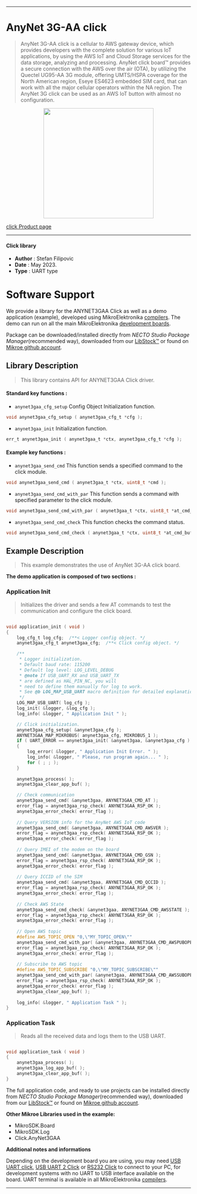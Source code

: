 
---
# AnyNet 3G-AA click

> AnyNet 3G-AA click is a cellular to AWS gateway device, which provides developers with the complete solution for various IoT applications, by using the AWS IoT and Cloud Storage services for the data storage, analyzing and processing. AnyNet click board™ provides a secure connection with the AWS over the air (OTA), by utilizing the Quectel UG95-AA 3G module,  offering UMTS/HSPA coverage for the North American region, Eseye ES4623 embedded SIM card, that can work with all the major cellular operators within the NA region. The AnyNet 3G click can be used as an AWS IoT button with almost no configuration.

<p align="center">
  <img src="https://download.mikroe.com/images/click_for_ide/anynet3gaa_click.png" height=300px>
</p>

[click Product page](https://www.mikroe.com/anynet-3g-aa-click)

---


#### Click library

- **Author**        : Stefan Filipovic
- **Date**          : May 2023.
- **Type**          : UART type


# Software Support

We provide a library for the ANYNET3GAA Click
as well as a demo application (example), developed using MikroElektronika
[compilers](https://www.mikroe.com/necto-studio).
The demo can run on all the main MikroElektronika [development boards](https://www.mikroe.com/development-boards).

Package can be downloaded/installed directly from *NECTO Studio Package Manager*(recommended way), downloaded from our [LibStock&trade;](https://libstock.mikroe.com) or found on [Mikroe github account](https://github.com/MikroElektronika/mikrosdk_click_v2/tree/master/clicks).

## Library Description

> This library contains API for ANYNET3GAA Click driver.

#### Standard key functions :

- `anynet3gaa_cfg_setup` Config Object Initialization function.
```c
void anynet3gaa_cfg_setup ( anynet3gaa_cfg_t *cfg );
```

- `anynet3gaa_init` Initialization function.
```c
err_t anynet3gaa_init ( anynet3gaa_t *ctx, anynet3gaa_cfg_t *cfg );
```

#### Example key functions :

- `anynet3gaa_send_cmd` This function sends a specified command to the click module.
```c
void anynet3gaa_send_cmd ( anynet3gaa_t *ctx, uint8_t *cmd );
```

- `anynet3gaa_send_cmd_with_par` This function sends a command with specified parameter to the click module.
```c
void anynet3gaa_send_cmd_with_par ( anynet3gaa_t *ctx, uint8_t *at_cmd_buf, uint8_t *param_buf );
```

- `anynet3gaa_send_cmd_check` This function checks the command status.
```c
void anynet3gaa_send_cmd_check ( anynet3gaa_t *ctx, uint8_t *at_cmd_buf );
```

## Example Description

> This example demonstrates the use of AnyNet 3G-AA click board.

**The demo application is composed of two sections :**

### Application Init

> Initializes the driver and sends a few AT commands to test the communication and configure the click board.

```c

void application_init ( void ) 
{
    log_cfg_t log_cfg;  /**< Logger config object. */
    anynet3gaa_cfg_t anynet3gaa_cfg;  /**< Click config object. */

    /**
     * Logger initialization.
     * Default baud rate: 115200
     * Default log level: LOG_LEVEL_DEBUG
     * @note If USB_UART_RX and USB_UART_TX
     * are defined as HAL_PIN_NC, you will
     * need to define them manually for log to work.
     * See @b LOG_MAP_USB_UART macro definition for detailed explanation.
     */
    LOG_MAP_USB_UART( log_cfg );
    log_init( &logger, &log_cfg );
    log_info( &logger, " Application Init " );

    // Click initialization.
    anynet3gaa_cfg_setup( &anynet3gaa_cfg );
    ANYNET3GAA_MAP_MIKROBUS( anynet3gaa_cfg, MIKROBUS_1 );
    if ( UART_ERROR == anynet3gaa_init( &anynet3gaa, &anynet3gaa_cfg ) )
    {
        log_error( &logger, " Application Init Error. " );
        log_info( &logger, " Please, run program again... " );
        for ( ; ; );
    }
    
    anynet3gaa_process( );
    anynet3gaa_clear_app_buf( );

    // Check communication
    anynet3gaa_send_cmd( &anynet3gaa, ANYNET3GAA_CMD_AT );
    error_flag = anynet3gaa_rsp_check( ANYNET3GAA_RSP_OK );
    anynet3gaa_error_check( error_flag );
    
    // Query VERSION info for the AnyNet AWS IoT code
    anynet3gaa_send_cmd( &anynet3gaa, ANYNET3GAA_CMD_AWSVER );
    error_flag = anynet3gaa_rsp_check( ANYNET3GAA_RSP_OK );
    anynet3gaa_error_check( error_flag );
    
    // Query IMEI of the modem on the board
    anynet3gaa_send_cmd( &anynet3gaa, ANYNET3GAA_CMD_GSN );
    error_flag = anynet3gaa_rsp_check( ANYNET3GAA_RSP_OK );
    anynet3gaa_error_check( error_flag );
    
    // Query ICCID of the SIM
    anynet3gaa_send_cmd( &anynet3gaa, ANYNET3GAA_CMD_QCCID );
    error_flag = anynet3gaa_rsp_check( ANYNET3GAA_RSP_OK );
    anynet3gaa_error_check( error_flag );
    
    // Check AWS State
    anynet3gaa_send_cmd_check( &anynet3gaa, ANYNET3GAA_CMD_AWSSTATE );
    error_flag = anynet3gaa_rsp_check( ANYNET3GAA_RSP_OK );
    anynet3gaa_error_check( error_flag );
    
    // Open AWS topic
    #define AWS_TOPIC_OPEN "0,\"MY_TOPIC_OPEN\""
    anynet3gaa_send_cmd_with_par( &anynet3gaa, ANYNET3GAA_CMD_AWSPUBOPEN, AWS_TOPIC_OPEN );
    error_flag = anynet3gaa_rsp_check( ANYNET3GAA_RSP_OK );
    anynet3gaa_error_check( error_flag );
    
    // Subscribe to AWS topic
    #define AWS_TOPIC_SUBSCRIBE "0,\"MY_TOPIC_SUBSCRIBE\""
    anynet3gaa_send_cmd_with_par( &anynet3gaa, ANYNET3GAA_CMD_AWSSUBOPEN, AWS_TOPIC_SUBSCRIBE );
    error_flag = anynet3gaa_rsp_check( ANYNET3GAA_RSP_OK );
    anynet3gaa_error_check( error_flag );
    anynet3gaa_clear_app_buf( );
    
    log_info( &logger, " Application Task " );
}

```

### Application Task

> Reads all the received data and logs them to the USB UART.

```c

void application_task ( void ) 
{
    anynet3gaa_process( );
    anynet3gaa_log_app_buf( );
    anynet3gaa_clear_app_buf( );
}

```

The full application code, and ready to use projects can be installed directly from *NECTO Studio Package Manager*(recommended way), downloaded from our [LibStock&trade;](https://libstock.mikroe.com) or found on [Mikroe github account](https://github.com/MikroElektronika/mikrosdk_click_v2/tree/master/clicks).

**Other Mikroe Libraries used in the example:**

- MikroSDK.Board
- MikroSDK.Log
- Click.AnyNet3GAA

**Additional notes and informations**

Depending on the development board you are using, you may need
[USB UART click](https://www.mikroe.com/usb-uart-click),
[USB UART 2 Click](https://www.mikroe.com/usb-uart-2-click) or
[RS232 Click](https://www.mikroe.com/rs232-click) to connect to your PC, for
development systems with no UART to USB interface available on the board. UART
terminal is available in all MikroElektronika
[compilers](https://shop.mikroe.com/compilers).

---
